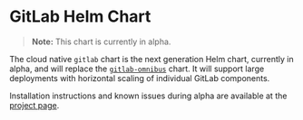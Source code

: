 # GitLab Helm Chart
> **Note:** This chart is currently in alpha.

The cloud native `gitlab` chart is the next generation Helm chart, currently in alpha, and will replace the [`gitlab-omnibus`](gitlab_omnibus.md) chart. It will support large deployments with horizontal scaling of individual GitLab components.

Installation instructions and known issues during alpha are available at the [project page](https://gitlab.com/charts/helm.gitlab.io/).